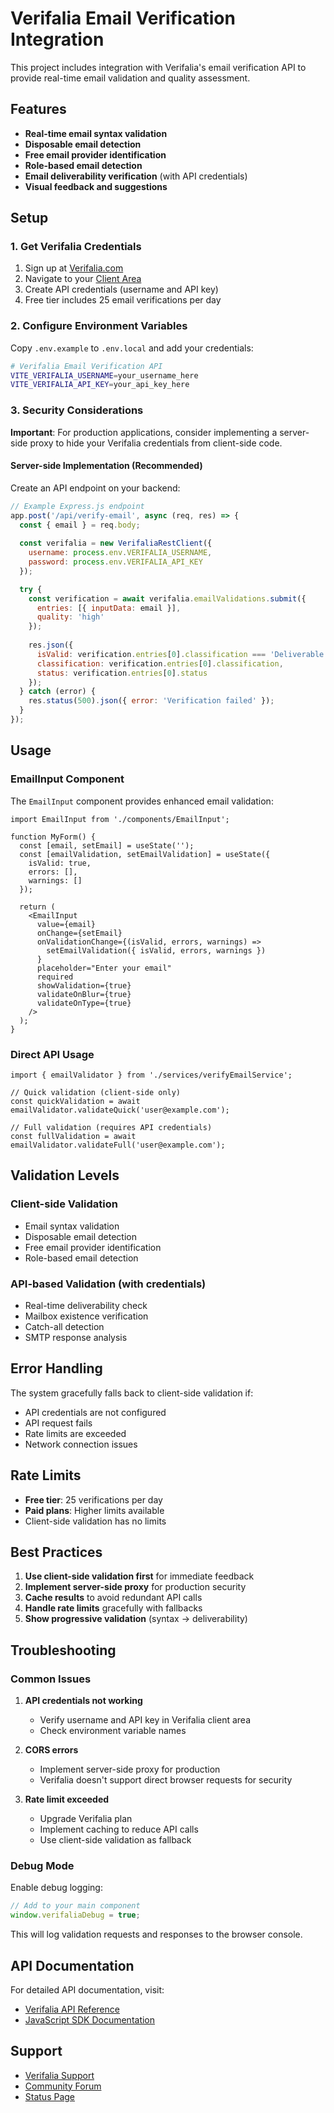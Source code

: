 # Verifalia Email Verification Integration

This project includes integration with Verifalia's email verification API to provide real-time email validation and quality assessment.

## Features

- **Real-time email syntax validation**
- **Disposable email detection**
- **Free email provider identification**
- **Role-based email detection**
- **Email deliverability verification** (with API credentials)
- **Visual feedback and suggestions**

## Setup

### 1. Get Verifalia Credentials

1. Sign up at [Verifalia.com](https://verifalia.com)
2. Navigate to your [Client Area](https://verifalia.com/client-area)
3. Create API credentials (username and API key)
4. Free tier includes 25 email verifications per day

### 2. Configure Environment Variables

Copy `.env.example` to `.env.local` and add your credentials:

```bash
# Verifalia Email Verification API
VITE_VERIFALIA_USERNAME=your_username_here
VITE_VERIFALIA_API_KEY=your_api_key_here
```

### 3. Security Considerations

**Important**: For production applications, consider implementing a server-side proxy to hide your Verifalia credentials from client-side code.

#### Server-side Implementation (Recommended)

Create an API endpoint on your backend:

```javascript
// Example Express.js endpoint
app.post('/api/verify-email', async (req, res) => {
  const { email } = req.body;
  
  const verifalia = new VerifaliaRestClient({
    username: process.env.VERIFALIA_USERNAME,
    password: process.env.VERIFALIA_API_KEY
  });

  try {
    const verification = await verifalia.emailValidations.submit({
      entries: [{ inputData: email }],
      quality: 'high'
    });
    
    res.json({
      isValid: verification.entries[0].classification === 'Deliverable',
      classification: verification.entries[0].classification,
      status: verification.entries[0].status
    });
  } catch (error) {
    res.status(500).json({ error: 'Verification failed' });
  }
});
```

## Usage

### EmailInput Component

The `EmailInput` component provides enhanced email validation:

```tsx
import EmailInput from './components/EmailInput';

function MyForm() {
  const [email, setEmail] = useState('');
  const [emailValidation, setEmailValidation] = useState({
    isValid: true,
    errors: [],
    warnings: []
  });

  return (
    <EmailInput
      value={email}
      onChange={setEmail}
      onValidationChange={(isValid, errors, warnings) => 
        setEmailValidation({ isValid, errors, warnings })
      }
      placeholder="Enter your email"
      required
      showValidation={true}
      validateOnBlur={true}
      validateOnType={true}
    />
  );
}
```

### Direct API Usage

```tsx
import { emailValidator } from './services/verifyEmailService';

// Quick validation (client-side only)
const quickValidation = await emailValidator.validateQuick('user@example.com');

// Full validation (requires API credentials)
const fullValidation = await emailValidator.validateFull('user@example.com');
```

## Validation Levels

### Client-side Validation
- Email syntax validation
- Disposable email detection
- Free email provider identification
- Role-based email detection

### API-based Validation (with credentials)
- Real-time deliverability check
- Mailbox existence verification
- Catch-all detection
- SMTP response analysis

## Error Handling

The system gracefully falls back to client-side validation if:
- API credentials are not configured
- API request fails
- Rate limits are exceeded
- Network connection issues

## Rate Limits

- **Free tier**: 25 verifications per day
- **Paid plans**: Higher limits available
- Client-side validation has no limits

## Best Practices

1. **Use client-side validation first** for immediate feedback
2. **Implement server-side proxy** for production security
3. **Cache results** to avoid redundant API calls
4. **Handle rate limits** gracefully with fallbacks
5. **Show progressive validation** (syntax → deliverability)

## Troubleshooting

### Common Issues

1. **API credentials not working**
   - Verify username and API key in Verifalia client area
   - Check environment variable names

2. **CORS errors**
   - Implement server-side proxy for production
   - Verifalia doesn't support direct browser requests for security

3. **Rate limit exceeded**
   - Upgrade Verifalia plan
   - Implement caching to reduce API calls
   - Use client-side validation as fallback

### Debug Mode

Enable debug logging:

```javascript
// Add to your main component
window.verifaliaDebug = true;
```

This will log validation requests and responses to the browser console.

## API Documentation

For detailed API documentation, visit:
- [Verifalia API Reference](https://verifalia.com/developers/api)
- [JavaScript SDK Documentation](https://verifalia.com/developers/javascript)

## Support

- [Verifalia Support](https://verifalia.com/support)
- [Community Forum](https://community.verifalia.com)
- [Status Page](https://status.verifalia.com)
